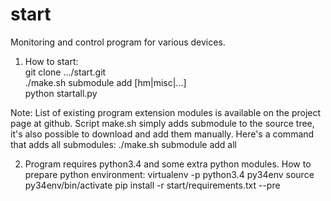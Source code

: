 start
=====

Monitoring and control program for various devices.

1. How to start:  
    git clone .../start.git  
    ./make.sh submodule add [hm|misc|...]  
    python startall.py  

Note:
List of existing program extension modules is available on the project page at github.
Script make.sh simply adds submodule to the source tree, it's also possible to
download and add them manually. Here's a command that adds all submodules:
./make.sh submodule add all

2. Program requires python3.4 and some extra python modules. How to prepare python environment:
    virtualenv -p python3.4 py34env
    source py34env/bin/activate
    pip install -r start/requirements.txt --pre

